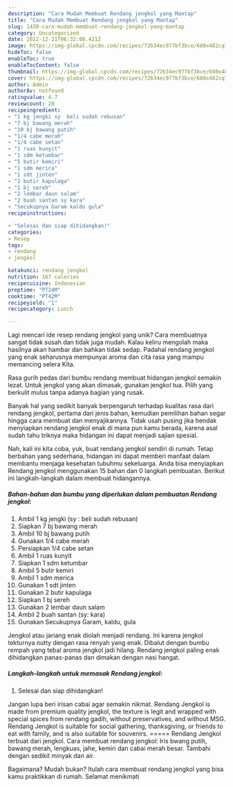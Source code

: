 ```yaml
---
description: "Cara Mudah Membuat Rendang jengkol yang Mantap"
title: "Cara Mudah Membuat Rendang jengkol yang Mantap"
slug: 1430-cara-mudah-membuat-rendang-jengkol-yang-mantap
category: Uncategorized
date: 2022-12-31T06:32:00.421Z
image: https://img-global.cpcdn.com/recipes/72b34ec977bf3bce/680x482cq70/rendang-jengkol-foto-resep-utama.jpg
hideToc: false
enableToc: true
enableTocContent: false
thumbnail: https://img-global.cpcdn.com/recipes/72b34ec977bf3bce/680x482cq70/rendang-jengkol-foto-resep-utama.jpg
cover: https://img-global.cpcdn.com/recipes/72b34ec977bf3bce/680x482cq70/rendang-jengkol-foto-resep-utama.jpg
author: Admin
authorAv: notfound
ratingvalue: 4.7
reviewcount: 20
recipeingredient:
- "1 kg jengki sy  beli sudah rebusan"
- "7 bj bawang merah"
- "10 bj bawang putih"
- "1/4 cabe merah"
- "1/4 cabe setan"
- "1 ruas kunyit"
- "1 sdm ketumbar"
- "5 butir kemiri"
- "1 sdm merica"
- "1 sdt jinten"
- "2 butir kapulaga"
- "1 bj sereh"
- "2 lembar daun salam"
- "2 buah santan sy kara"
- "Secukupnya Garam kaldu gula"
recipeinstructions:

- "Selesai dan siap dihidangkan!"
categories:
- Resep
tags:
- rendang
- jengkol

katakunci: rendang jengkol 
nutrition: 167 calories
recipecuisine: Indonesian
preptime: "PT24M"
cooktime: "PT42M"
recipeyield: "1"
recipecategory: Lunch

---
```





Lagi mencari ide resep rendang jengkol yang unik? Cara membuatnya sangat tidak susah dan tidak juga mudah. Kalau keliru mengolah maka hasilnya akan hambar dan bahkan tidak sedap. Padahal rendang jengkol yang enak seharusnya mempunyai aroma dan cita rasa yang mampu memancing selera Kita.





Rasa gurih pedas dari bumbu rendang membuat hidangan jengkol semakin lezat. Untuk jengkol yang akan dimasak, gunakan jengkol tua. Pilih yang berkulit mulus tanpa adanya bagian yang rusak.

Banyak hal yang sedikit banyak berpengaruh terhadap kualitas rasa dari rendang jengkol, pertama dari jenis bahan, kemudian pemilihan bahan segar hingga cara membuat dan menyajikannya. Tidak usah pusing jika hendak menyiapkan rendang jengkol enak di mana pun kamu berada, karena asal sudah tahu triknya maka hidangan ini dapat menjadi sajian spesial.






Nah, kali ini kita coba, yuk, buat rendang jengkol sendiri di rumah. Tetap berbahan yang sederhana, hidangan ini dapat memberi manfaat dalam membantu menjaga kesehatan tubuhmu sekeluarga. Anda bisa menyiapkan Rendang jengkol menggunakan 15 bahan dan 0 langkah pembuatan. Berikut ini langkah-langkah dalam membuat hidangannya.

<!--inarticleads1-->

##### Bahan-bahan dan bumbu yang diperlukan dalam pembuatan Rendang jengkol:

1. Ambil 1 kg jengki (sy : beli sudah rebusan)
1. Siapkan 7 bj bawang merah
1. Ambil 10 bj bawang putih
1. Gunakan 1/4 cabe merah
1. Persiapkan 1/4 cabe setan
1. Ambil 1 ruas kunyit
1. Siapkan 1 sdm ketumbar
1. Ambil 5 butir kemiri
1. Ambil 1 sdm merica
1. Gunakan 1 sdt jinten
1. Gunakan 2 butir kapulaga
1. Siapkan 1 bj sereh
1. Gunakan 2 lembar daun salam
1. Ambil 2 buah santan (sy: kara)
1. Gunakan Secukupnya Garam, kaldu, gula


Jengkol atau jariang enak diolah menjadi rendang. Ini karena jengkol tekturnya nutty dengan rasa renyah yang enak. Dibalut dengan bumbu rempah yang tebal aroma jengkol jadi hilang. Rendang jengkol paling enak dihidangkan panas-panas dan dimakan dengan nasi hangat. 

<!--inarticleads2-->

##### Langkah-langkah untuk memasak Rendang jengkol:


1. Selesai dan siap dihidangkan!

Jangan lupa beri irisan cabai agar semakin nikmat. Rendang Jengkol is made from premium quality jengkol, the texture is legit and wrapped with special spices from rendang gadih, without preservatives, and without MSG. Rendang Jengkol is suitable for social gathering, thanksgiving, or friends to eat with family, and is also suitable for souvenirs. ===== Rendang Jengkol terbuat dari jengkol. Cara membuat rendang jengkol: Iris bwang putih, bawang merah, lengkuas, jahe, kemiri dan cabai merah besar. Tambahi dengan sedikit minyak dan air. 

Bagaimana? Mudah bukan? Itulah cara membuat rendang jengkol yang bisa kamu praktikkan di rumah. Selamat menikmati
